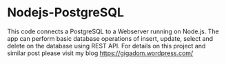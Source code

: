 Nodejs-PostgreSQL
=================
This code connects a PostgreSQL to a Webserver running on Node.js. The app can perform basic database operations of insert, update, select and delete on the database using REST API.
For details on this project and similar post please visit  my blog https://gigadom.wordpress.com/
